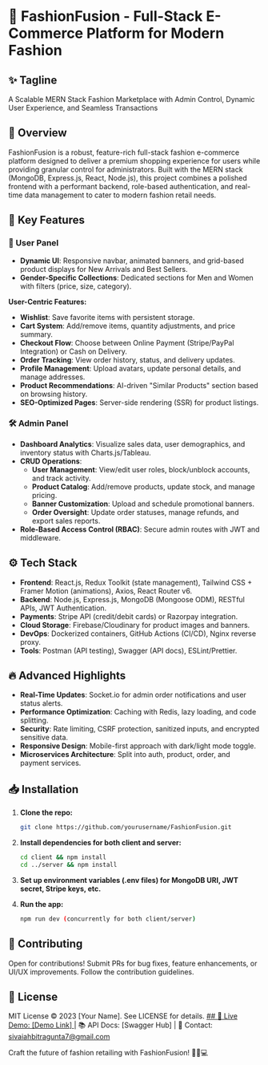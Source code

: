 # 🎉 FashionFusion - Full-Stack E-Commerce Platform for Modern Fashion

## ✨ Tagline
A Scalable MERN Stack Fashion Marketplace with Admin Control, Dynamic User Experience, and Seamless Transactions

## 🚀 Overview
FashionFusion is a robust, feature-rich full-stack fashion e-commerce platform designed to deliver a premium shopping experience for users while providing granular control for administrators. Built with the MERN stack (MongoDB, Express.js, React, Node.js), this project combines a polished frontend with a performant backend, role-based authentication, and real-time data management to cater to modern fashion retail needs.

## 🌟 Key Features

### 👤 User Panel
- **Dynamic UI**: Responsive navbar, animated banners, and grid-based product displays for New Arrivals and Best Sellers.
- **Gender-Specific Collections**: Dedicated sections for Men and Women with filters (price, size, category).

**User-Centric Features:**
- **Wishlist**: Save favorite items with persistent storage.
- **Cart System**: Add/remove items, quantity adjustments, and price summary.
- **Checkout Flow**: Choose between Online Payment (Stripe/PayPal Integration) or Cash on Delivery.
- **Order Tracking**: View order history, status, and delivery updates.
- **Profile Management**: Upload avatars, update personal details, and manage addresses.
- **Product Recommendations**: AI-driven "Similar Products" section based on browsing history.
- **SEO-Optimized Pages**: Server-side rendering (SSR) for product listings.

### 🛠️ Admin Panel
- **Dashboard Analytics**: Visualize sales data, user demographics, and inventory status with Charts.js/Tableau.
- **CRUD Operations**:
  - **User Management**: View/edit user roles, block/unblock accounts, and track activity.
  - **Product Catalog**: Add/remove products, update stock, and manage pricing.
  - **Banner Customization**: Upload and schedule promotional banners.
  - **Order Oversight**: Update order statuses, manage refunds, and export sales reports.
- **Role-Based Access Control (RBAC)**: Secure admin routes with JWT and middleware.

## ⚙️ Tech Stack
- **Frontend**: React.js, Redux Toolkit (state management), Tailwind CSS + Framer Motion (animations), Axios, React Router v6.
- **Backend**: Node.js, Express.js, MongoDB (Mongoose ODM), RESTful APIs, JWT Authentication.
- **Payments**: Stripe API (credit/debit cards) or Razorpay integration.
- **Cloud Storage**: Firebase/Cloudinary for product images and banners.
- **DevOps**: Dockerized containers, GitHub Actions (CI/CD), Nginx reverse proxy.
- **Tools**: Postman (API testing), Swagger (API docs), ESLint/Prettier.

## 🔥 Advanced Highlights
- **Real-Time Updates**: Socket.io for admin order notifications and user status alerts.
- **Performance Optimization**: Caching with Redis, lazy loading, and code splitting.
- **Security**: Rate limiting, CSRF protection, sanitized inputs, and encrypted sensitive data.
- **Responsive Design**: Mobile-first approach with dark/light mode toggle.
- **Microservices Architecture**: Split into auth, product, order, and payment services.

## 📥 Installation
1. **Clone the repo:**
    ```bash
    git clone https://github.com/yourusername/FashionFusion.git
    ```
2. **Install dependencies for both client and server:**
    ```bash
    cd client && npm install
    cd ../server && npm install
    ```
3. **Set up environment variables (.env files) for MongoDB URI, JWT secret, Stripe keys, etc.**

4. **Run the app:**
    ```bash
    npm run dev (concurrently for both client/server)
    ```

## 🤝 Contributing
Open for contributions! Submit PRs for bug fixes, feature enhancements, or UI/UX improvements. Follow the contribution guidelines.

## 📜 License
MIT License © 2023 [Your Name]. See LICENSE for details.
<a href='https://fashion-silk-two.vercel.app/' >## 🌟 Live Demo: [Demo Link] </a> | 📚 API Docs: [Swagger Hub] | 📧 Contact: sivaiahbitragunta7@gmail.com

Craft the future of fashion retailing with FashionFusion! 👗👔💻
